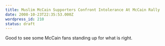 ```yaml
---
title: Muslim McCain Supporters Confront Intolerance At McCain Rally
date: 2008-10-23T22:35:53.000Z
wordpress_id: 210
status: draft
---
```


Good to see some McCain fans standing up for what is right.
